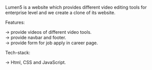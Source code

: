 Lumen5 is a website which provides different video editing tools for
enterprise level and we create a clone of its website.

Features:

-> provide videos of different video tools.                          
-> provide navbar and footer.                                       
-> provide form for job apply in career page.                       


Tech-stack:

-> Html, CSS and JavaScript.
